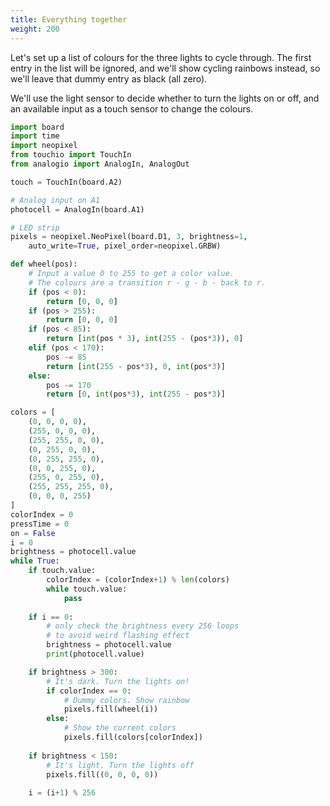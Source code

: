 ```yaml
---
title: Everything together
weight: 200
---
```

Let's set up a list of colours for the three lights
to cycle through. The first entry in the list will be ignored,
and we'll show cycling rainbows instead, so we'll leave that
dummy entry as black (all zero).

We'll use the light sensor to decide whether to turn the lights on or off, and an available input as a touch sensor to change the colours.

```python {linenos=table, hl_lines=""}
import board
import time
import neopixel
from touchio import TouchIn
from analogio import AnalogIn, AnalogOut

touch = TouchIn(board.A2)

# Analog input on A1
photocell = AnalogIn(board.A1)

# LED strip
pixels = neopixel.NeoPixel(board.D1, 3, brightness=1,
    auto_write=True, pixel_order=neopixel.GRBW)

def wheel(pos):
    # Input a value 0 to 255 to get a color value.
    # The colours are a transition r - g - b - back to r.
    if (pos < 0):
        return [0, 0, 0]
    if (pos > 255):
        return [0, 0, 0]
    if (pos < 85):
        return [int(pos * 3), int(255 - (pos*3)), 0]
    elif (pos < 170):
        pos -= 85
        return [int(255 - pos*3), 0, int(pos*3)]
    else:
        pos -= 170
        return [0, int(pos*3), int(255 - pos*3)]

colors = [
    (0, 0, 0, 0),
    (255, 0, 0, 0),
    (255, 255, 0, 0),
    (0, 255, 0, 0),
    (0, 255, 255, 0),
    (0, 0, 255, 0),
    (255, 0, 255, 0),
    (255, 255, 255, 0),
    (0, 0, 0, 255)
]
colorIndex = 0
pressTime = 0
on = False
i = 0
brightness = photocell.value
while True:
    if touch.value:
        colorIndex = (colorIndex+1) % len(colors)
        while touch.value:
            pass
        
    if i == 0:
        # only check the brightness every 256 loops
        # to avoid weird flashing effect
        brightness = photocell.value
        print(photocell.value)

    if brightness > 300:
        # It's dark. Turn the lights on!
        if colorIndex == 0:
            # Dummy colors. Show rainbow
            pixels.fill(wheel(i))
        else:
            # Show the current colors
            pixels.fill(colors[colorIndex])
    
    if brightness < 150:
        # It's light. Turn the lights off
        pixels.fill((0, 0, 0, 0))
    
    i = (i+1) % 256
```

